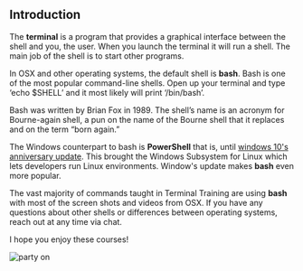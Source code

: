 ## Introduction

The **terminal** is a program that provides a graphical interface between the shell and you, the user.  When you launch the terminal it will run a shell. The main job of the shell is to start other programs. 

In OSX and other operating systems, the default shell is **bash**.  Bash is one of the most popular command-line shells. Open up your terminal and type ‘echo $SHELL’ and it most likely will print ‘/bin/bash’.

Bash was written by Brian Fox in 1989. The shell’s name is an acronym for Bourne-again shell, a pun on the name of the Bourne shell that it replaces and on the term “born again.” 

The Windows counterpart to bash is **PowerShell** that is, until [windows 10's anniversary update](https://www.howtogeek.com/248177/whats-new-in-windows-10s-anniversary-update/). This brought the Windows Subsystem for Linux which lets developers run Linux environments. Window's update makes **bash** even more popular.

The vast majority of commands taught in Terminal Training are using **bash** with most of the screen shots and videos from OSX. If you have any questions about other shells or differences between operating systems, reach out at any time via chat.

I hope you enjoy these courses!

![party on](https://s3.us-east-2.amazonaws.com/terminal-training/public/party-minion.gif)
